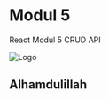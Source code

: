 # Modul 5

React Modul 5 CRUD API

![Logo](https://encrypted-tbn0.gstatic.com/images?q=tbn:ANd9GcSL_Q30vrWyptzT4kz4Ibl4dkUi2dCLQ4BgxDUdJTlunsT7M1n4aC0urItil9mwbA-AiDI&usqp=CAU)


## Alhamdulillah
